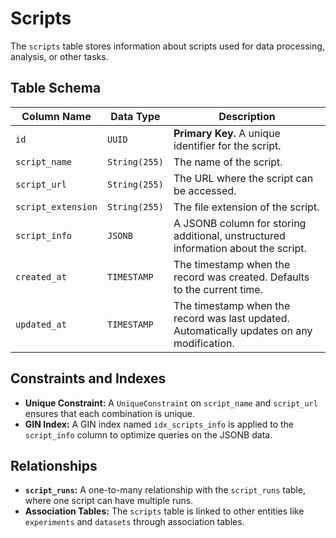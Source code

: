 # Scripts

The `scripts` table stores information about scripts used for data processing, analysis, or other tasks.

## Table Schema

| Column Name      | Data Type      | Description                                                                                      |
| ---------------- | -------------- | ------------------------------------------------------------------------------------------------ |
| `id`             | `UUID`         | **Primary Key.** A unique identifier for the script.                                             |
| `script_name`    | `String(255)`  | The name of the script.                                                                          |
| `script_url`     | `String(255)`  | The URL where the script can be accessed.                                                        |
| `script_extension` | `String(255)`  | The file extension of the script.                                                                |
| `script_info`    | `JSONB`        | A JSONB column for storing additional, unstructured information about the script.                |
| `created_at`     | `TIMESTAMP`    | The timestamp when the record was created. Defaults to the current time.                         |
| `updated_at`     | `TIMESTAMP`    | The timestamp when the record was last updated. Automatically updates on any modification.       |

## Constraints and Indexes

- **Unique Constraint:** A `UniqueConstraint` on `script_name` and `script_url` ensures that each combination is unique.
- **GIN Index:** A GIN index named `idx_scripts_info` is applied to the `script_info` column to optimize queries on the JSONB data.

## Relationships

- **`script_runs`:** A one-to-many relationship with the `script_runs` table, where one script can have multiple runs.
- **Association Tables:** The `scripts` table is linked to other entities like `experiments` and `datasets` through association tables.
